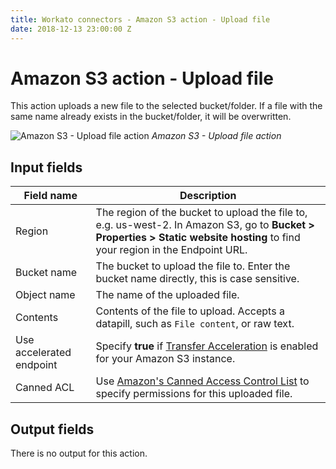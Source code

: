 ```yaml
---
title: Workato connectors - Amazon S3 action - Upload file
date: 2018-12-13 23:00:00 Z
---
```


# Amazon S3 action - Upload file
This action uploads a new file to the selected bucket/folder. If a file with the same name already exists in the bucket/folder, it will be overwritten.

![Amazon S3 - Upload file action](~@img/connectors/amazon-s3/upload-file-action.png)
*Amazon S3 - Upload file action*

## Input fields
| Field name  | Description |
| ----------- | ----------- |
| Region      | The region of the bucket to upload the file to, e.g. us-west-2. In Amazon S3, go to **Bucket > Properties > Static website hosting** to find your region in the Endpoint URL. |
| Bucket name | The bucket to upload the file to. Enter the bucket name directly, this is case sensitive. |
| Object name | The name of the uploaded file. |
| Contents    | Contents of the file to upload. Accepts a datapill, such as `File content`, or raw text. |
| Use accelerated endpoint | Specify **true** if [Transfer Acceleration](https://docs.aws.amazon.com/AmazonS3/latest/dev/transfer-acceleration.html) is enabled for your Amazon S3 instance. |
| Canned ACL  | Use [Amazon's Canned Access Control List](https://docs.aws.amazon.com/AmazonS3/latest/dev/acl-overview.html#canned-acl) to specify permissions for this uploaded file. |

## Output fields
There is no output for this action.
